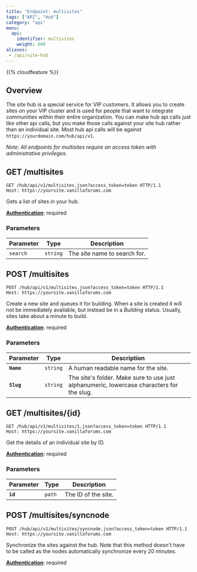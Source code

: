```yaml
---
title: "Endpoint: multisites"
tags: ["API", "Hub"]
category: "api"
menu:
  api:
    identifier: multisites
    weight: 600
aliases:
 - /api/site-hub
---
```

{{% cloudfeature %}}

## Overview

The site hub is a special service for VIP customers. It allows you to create sites on your VIP cluster and is used for people that want to integrate communities within their entire organization. You can make hub api calls just like other api calls, but you make those calls against your site hub rather than an individual site. Most hub api calls will be against `https://yourdomain.com/hub/api/v1`.

*Note: All endpoints for multisites require an access token with administrative privileges.*

## GET /multisites

```http
GET /hub/api/v1/multisites.json?access_token=token HTTP/1.1
Host: https://yoursite.vanillaforums.com
```

Gets a list of sites in your hub.

[__Authentication__](../#making-api-calls): required

### Parameters

Parameter           | Type      | Description
---                 | ---       | ---
`search`            | `string`  | The site name to search for.

## POST /multisites

```http
POST /hub/api/v1/multisites.json?access_token=token HTTP/1.1
Host: https://yoursite.vanillaforums.com
```

Create a new site and queues it for building. When a site is created it will not be immediately available, but instead be in a *Building* status. Usually, sites take about a minute to build.

[__Authentication__](../#making-api-calls): required

### Parameters

Parameter           | Type      | Description
---                 | ---       | ---
__`Name`__          | `string`  | A human readable name for the site.
__`Slug`__          | `string`  | The site's folder. Make sure to use just alphanumeric, lowercase characters for the slug.

## GET /multisites/{id}

```
GET /hub/api/v1/multisites/1.json?access_token=token HTTP/1.1
Host: https://yoursite.vanillaforums.com
```

Get the details of an individual site by ID.

[__Authentication__](../#making-api-calls): required

### Parameters

Parameter           | Type      | Description
---                 | ---       | ---
__`id`__            | `path`    | The ID of the site.

## POST /multisites/syncnode

```
POST /hub/api/v1/multisites/syncnode.json?access_token=token HTTP/1.1
Host: https://yoursite.vanillaforums.com
```

Synchronize the sites against the hub. Note that this method doesn't have to be called as the nodes automatically synchronize every 20 minutes.

[__Authentication__](../#making-api-calls): required
